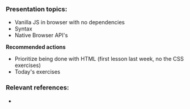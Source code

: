 ### Presentation topics:
- Vanilla JS in browser with no dependencies
- Syntax
- Native Browser API's

**Recommended actions**
- Prioritize being done with HTML (first lesson last week, no the CSS exercises)
- Today's exercises

### Relevant references:
- 